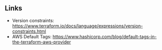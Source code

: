 ## Links
* Version constraints: https://www.terraform.io/docs/language/expressions/version-constraints.html
* AWS Default Tags: https://www.hashicorp.com/blog/default-tags-in-the-terraform-aws-provider